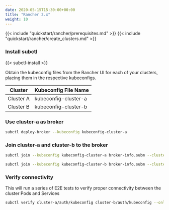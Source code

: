 ```yaml
---
date: 2020-05-15T15:30:00+00:00
title: "Rancher 2.x"
weight: 10
---
```


{{< include "quickstart/rancher/prerequisites.md" >}}
{{< include "quickstart/rancher/create_clusters.md" >}}

### Install subctl

{{< subctl-install >}}

Obtain the kubeconfig files from the Rancher UI for each of your clusters, placing them in the respective kubeconfigs.

|Cluster|Kubeconfig File Name|
|----|---|
|Cluster A|kubeconfig-cluster-a|
|Cluster B|kubeconfig-cluster-b|

### Use cluster-a as broker

```bash
subctl deploy-broker --kubeconfig kubeconfig-cluster-a
```

### Join cluster-a and cluster-b to the broker

```bash
subctl join --kubeconfig kubeconfig-cluster-a broker-info.subm --clusterid cluster-a
```

```bash
subctl join --kubeconfig kubeconfig-cluster-b broker-info.subm --clusterid cluster-b
```

### Verify connectivity

This will run a series of E2E tests to verify proper connectivity between the cluster Pods and Services

```bash
subctl verify cluster-a/auth/kubeconfig cluster-b/auth/kubeconfig --only connectivity --verbose
```

